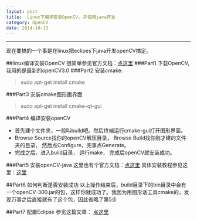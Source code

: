 ```yaml
---
layout: post
title:  Linux下编译安装OpenCV, 并使用java开发
category: OpenCV
date: 2014-10-13
---
```

---
现在要搞的一个事是在linux把eclipes下java开发openCV搞定。

##linux编译安装OpenCV
很简单参见官方文档：[点这里][1]
###Part1.下载OpenCV, 我用的是最新的openCV3.0
###Part2 安装cmake:
> sudo apt-get install cmake

###Part3 安装cmake图形画界面
> sudo apt-get install cmake-qt-gui

###Part4 编译安装openCV
> 
- 首先建个文件夹，一般叫build吧。然后终端运行cmake-gui打开图形界面。
- Browse Source找你的openCV解压目录， Browse Build找你刚才建的文件夹的目录， 然后点Configure，完事点Generate。
- 完成之后，进入build目录， 运行make， 完成后openCV就安装成功。

###Part5 安装openCV-java
这里也有个官方文档：[点这里][2]
具体安装教程参见这里：[这里][3]

##Part6 如何判断是否安装成功
以上操作结束后，build目录下的bin目录中会有一个openCV-300.jar的包，这样你就成功了。我因为用图形话工具cmake的，发现万事之后直接就有了这个包，因此省略了第5步

##Part7 配置Eclipse
参见这篇文章： [点这里][4]

  [1]: http://docs.opencv.org/trunk/doc/tutorials/introduction/linux_install/linux_install.html
  [2]: http://docs.opencv.org/doc/tutorials/introduction/desktop_java/java_dev_intro.html
  [3]: http://x-wei.github.io/linux%E4%B8%8B%E5%AE%89%E8%A3%85%E5%B9%B6%E4%BD%BF%E7%94%A8java%E5%BC%80%E5%8F%91opencv%E7%9A%84%E9%85%8D%E7%BD%AE.html
  [4]: http://exintopro.net/blog/2013/10/02/setting-up-eclipse-for-using-opencv-java-in-ubuntu/
